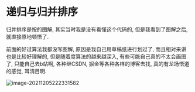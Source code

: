 # 递归与归并排序

归并排序是按的图解, 其实当时我是没有看懂这个代码的, 但是我看到了图解之后, 就直接原地顿悟了.

前面的好过算法我都没写图解, 原因是我自己用草稿纸进行划过了, 而且相对来讲也是比较好理解的, 但是随着度算法的越来越深入, 有些可能自己真的不太会画图了, 只能自己去b站啊, 各种继CSDN, 掘金等各种各样的博客去找, 真的有龙场悟道的感觉, 耳清目明.



![image-20211205222331582](https://cdn.jsdelivr.net/gh/hx1098/Algorithm@master/img/nacos/20211205222338.png)
